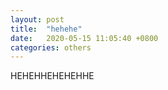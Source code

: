 ```yaml
---
layout: post
title:  "hehehe"
date:   2020-05-15 11:05:40 +0800
categories: others
---
```

HEHEHHEHEHEHHE
